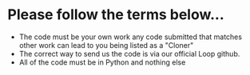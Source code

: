 # Please follow the terms below...

  - The code must be your own work any code submitted that matches other work can lead to you being listed as a "Cloner"
  - The correct way to send us the code is via our official Loop github.
  - All of the code must be in Python and nothing else

